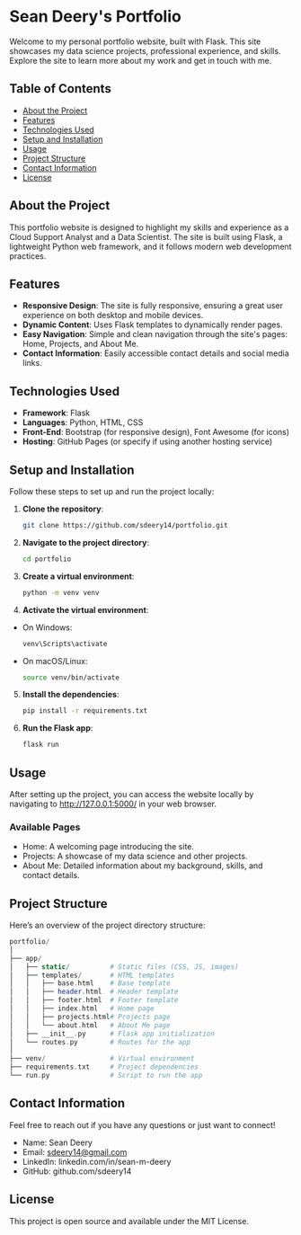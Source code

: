 # Sean Deery's Portfolio

Welcome to my personal portfolio website, built with Flask. This site showcases my data science projects, professional experience, and skills. Explore the site to learn more about my work and get in touch with me.

## Table of Contents
- [About the Project](#about-the-project)
- [Features](#features)
- [Technologies Used](#technologies-used)
- [Setup and Installation](#setup-and-installation)
- [Usage](#usage)
- [Project Structure](#project-structure)
- [Contact Information](#contact-information)
- [License](#license)

## About the Project

This portfolio website is designed to highlight my skills and experience as a Cloud Support Analyst and a Data Scientist. The site is built using Flask, a lightweight Python web framework, and it follows modern web development practices.

## Features

- **Responsive Design**: The site is fully responsive, ensuring a great user experience on both desktop and mobile devices.
- **Dynamic Content**: Uses Flask templates to dynamically render pages.
- **Easy Navigation**: Simple and clean navigation through the site's pages: Home, Projects, and About Me.
- **Contact Information**: Easily accessible contact details and social media links.

## Technologies Used

- **Framework**: Flask
- **Languages**: Python, HTML, CSS
- **Front-End**: Bootstrap (for responsive design), Font Awesome (for icons)
- **Hosting**: GitHub Pages (or specify if using another hosting service)

## Setup and Installation

Follow these steps to set up and run the project locally:

1. **Clone the repository**:
   ```bash
   git clone https://github.com/sdeery14/portfolio.git
   ```
2. **Navigate to the project directory**:
   ```bash
   cd portfolio
   ```
3. **Create a virtual environment**:
   ```bash
   python -m venv venv
   ```
4. **Activate the virtual environment**:
- On Windows:
   ```bash
   venv\Scripts\activate
   ```
- On macOS/Linux:
   ```bash
   source venv/bin/activate
   ```
5. **Install the dependencies**:
   ```bash
   pip install -r requirements.txt
   ```
6. **Run the Flask app**:
   ```bash
   flask run
   ```

## Usage
After setting up the project, you can access the website locally by navigating to http://127.0.0.1:5000/ in your web browser.

### Available Pages
- Home: A welcoming page introducing the site.
- Projects: A showcase of my data science and other projects.
- About Me: Detailed information about my background, skills, and contact details.

## Project Structure
Here’s an overview of the project directory structure:

```php
portfolio/
│
├── app/
│   ├── static/          # Static files (CSS, JS, images)
│   ├── templates/       # HTML templates
│   │   ├── base.html    # Base template
│   │   ├── header.html  # Header template
│   │   ├── footer.html  # Footer template
│   │   ├── index.html   # Home page
│   │   ├── projects.html# Projects page
│   │   └── about.html   # About Me page
│   ├── __init__.py      # Flask app initialization
│   └── routes.py        # Routes for the app
│
├── venv/                # Virtual environment
├── requirements.txt     # Project dependencies
└── run.py               # Script to run the app
```

## Contact Information
Feel free to reach out if you have any questions or just want to connect!

- Name: Sean Deery
- Email: sdeery14@gmail.com
- LinkedIn: linkedin.com/in/sean-m-deery
- GitHub: github.com/sdeery14

## License
This project is open source and available under the MIT License.
